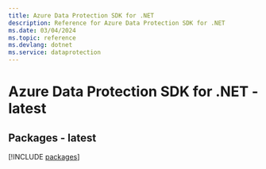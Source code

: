 ```yaml
---
title: Azure Data Protection SDK for .NET
description: Reference for Azure Data Protection SDK for .NET
ms.date: 03/04/2024
ms.topic: reference
ms.devlang: dotnet
ms.service: dataprotection
---
```

# Azure Data Protection SDK for .NET - latest
## Packages - latest
[!INCLUDE [packages](data-protection-index.md)]